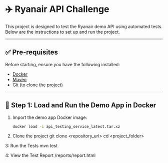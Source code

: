 # ✈️ Ryanair API Challenge

This project is designed to test the Ryanair demo API using automated tests. Below are the instructions to set up and run the project.

---

## ✅ Pre-requisites

Before starting, ensure you have the following installed:

- [Docker](https://www.docker.com/products/docker-desktop/)
- [Maven](https://maven.apache.org/download.cgi)
- Git (to clone the project)

---

## 🐳 Step 1: Load and Run the Demo App in Docker

1. Import the demo app Docker image:

   ```bash
   docker load -i api_testing_service_latest.tar.xz

2. Clone the project
git clone <repository_url>
cd <project_folder>


3: Run the Tests
mvn test


4: View the Test Report
/reports/report.html
